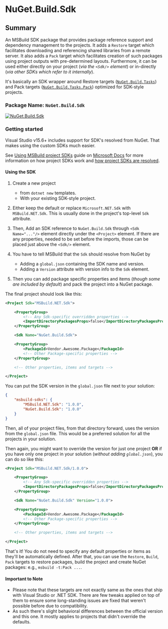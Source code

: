 # NuGet.Build.Sdk

## Summary

An MSBuild SDK package that provides package reference support and dependency management to the projects.
It adds a `Restore` target which facilitates downloading and referencing shared libraries from a remote server.
It also adds a `Pack` target which facilitates creation of such packages using project outputs with pre-determined layouts.
Furthermore, it can be used either directly on your project (_via the `<Sdk/>` element_) or in-directly (_via other SDKs which refer to it internally_).

It's basically an SDK wrapper around Restore targets ([`NuGet.Build.Tasks`][nuget-restore]) and Pack targets ([`NuGet.Build.Tasks.Pack`][nuget-pack]) optimized for SDK-style projects.

[nuget-restore]: https://github.com/NuGet/NuGet.Client/blob/dev/src/NuGet.Core/NuGet.Build.Tasks
[nuget-pack]: https://github.com/NuGet/NuGet.Client/tree/dev/src/NuGet.Core/NuGet.Build.Tasks.Pack

### Package Name: `NuGet.Build.Sdk`

[![NuGet.Build.Sdk](https://img.shields.io/myget/msbuild-sdks/v/NuGet.Build.Sdk?style=flat-square&logo=nuget)](https://myget.org/feed/msbuild-sdks/package/nuget/NuGet.Build.Sdk)

### Getting started

Visual Studio v15.6+ includes support for SDK's resolved from NuGet.
That makes using the custom SDKs much easier.

See [Using MSBuild project SDKs][msbuild-sdk-usage] guide on [Microsoft Docs](https://docs.ms) for more information on how project SDKs work and [how project SDKs are resolved][msbuild-sdk-resolver].

[msbuild-sdk-usage]: https://docs.microsoft.com/visualstudio/msbuild/how-to-use-project-sdk
[msbuild-sdk-resolver]: https://docs.microsoft.com/visualstudio/msbuild/how-to-use-project-sdk#how-project-sdks-are-resolved

#### Using the SDK

1. Create a new project
    - from `dotnet new` templates.
    - With your existing SDK-style project.

2. Either keep the default or replace `Microsoft.NET.Sdk` with `MSBuild.NET.Sdk`.
   This is usually done in the project's top-level `Sdk` attribute.

3. Then, Add an SDK reference to `NuGet.Build.Sdk` through `<Sdk Name="..."/>` element
   directly under the `<Project>` element. If there are any properties, needed to be set
   before the imports, those can be placed just above the `<Sdk/>` element.

4. You have to tell MSBuild that the `Sdk` should resolve from NuGet by
    - Adding a `global.json` containing the SDK name and version.
    - Adding a `Version` attribute with version info to the `Sdk` element.

5. Then you can add package specific properties and items (_though some are included by default_) and pack the project into a NuGet package.

The final project should look like this:

```xml
<Project Sdk="MSBuild.NET.Sdk">

    <PropertyGroup>
        <!-- Any Sdk-specific overridden properties -->
        <ImportDirectoryPackagesProps>false</ImportDirectoryPackagesProps>
    </PropertyGroup>

    <Sdk Name="NuGet.Build.Sdk">

    <PropertyGroup>
        <PackageId>Vendor.Awesome.Package</PackageId>
        <!-- Other Package-specific properties -->
    </PropertyGroup>

    <!-- Other properties, items and targets -->

</Project>
```

You can put the SDK version in the `global.json` file next to your solution:

```json
{
    "msbuild-sdks": {
        "MSBuild.NET.Sdk": "1.0.0",
        "NuGet.Build.Sdk": "1.0.0"
    }
}
```

Then, all of your project files, from that directory forward, uses the version from the `global.json` file.
This would be a preferred solution for all the projects in your solution.

Then again, you might want to override the version for just one project **OR** if you have only one project in your solution (_without adding `global.json`_), you can do so like this:

```xml
<Project Sdk="MSBuild.NET.Sdk/1.0.0">

    <PropertyGroup>
        <!-- Any Sdk-specific overridden properties -->
        <ImportDirectoryPackagesProps>false</ImportDirectoryPackagesProps>
    </PropertyGroup>

    <Sdk Name="NuGet.Build.Sdk" Version="1.0.0">

    <PropertyGroup>
        <PackageId>Vendor.Awesome.Package</PackageId>
        <!-- Other Package-specific properties -->
    </PropertyGroup>

    <!-- Other properties, items and targets -->

</Project>
```

That's it! You do not need to specify any default properties or items as they'll be automatically defined.
After that, you can use the `Restore`, `Build`, `Pack` targets to restore packages, build the project and create NuGet packages: e.g., `msbuild -t:Pack ...`.

#### Important to Note

- Please note that these targets are not exactly same as the ones that ship with Visual Studio or .NET SDK.
  There are few tweaks applied on top of them to ensure some long-standing issues are fixed that weren't possible before due to compatibility.
- As such there's slight behavioral differences between the official version and this one.
  It mostly applies to projects that didn't override the defaults.
